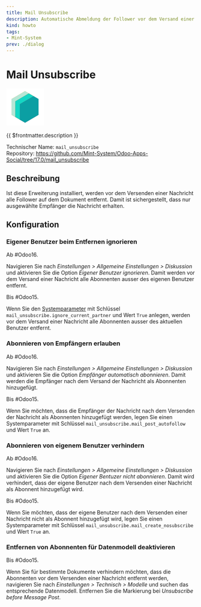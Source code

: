 ```yaml
---
title: Mail Unsubscribe
description: Automatische Abmeldung der Follower vor dem Versand einer Nachricht.
kind: howto
tags:
- Mint-System
prev: ./dialog
---
```

# Mail Unsubscribe
![icon_oms_box](attachments/icons_odoo_mint_system.png)

{{ $frontmatter.description }}

Technischer Name: `mail_unsubscribe`\
Repository: <https://github.com/Mint-System/Odoo-Apps-Social/tree/17.0/mail_unsubscribe>

## Beschreibung

Ist diese Erweiterung installiert, werden vor dem Versenden einer Nachricht alle Follower auf dem Dokument entfernt. Damit ist sichergestellt, dass nur ausgewählte Empfänger die Nachricht erhalten.

## Konfiguration

### Eigener Benutzer beim  Entfernen ignorieren

Ab #Odoo16.

Navigieren Sie nach *Einstellungen > Allgemeine Einstellungen > Diskussion* und aktivieren Sie die Option *Eigener Benutzer ignorieren*. Damit werden vor dem Versand einer Nachricht alle Abonnenten ausser des eigenen Benutzer entfernt.

Bis #Odoo15.

Wenn Sie den [Systemparameter](Development.md#Systemparameter%20anlegen) mit Schlüssel `mail_unsubscribe.ignore_current_partner` und Wert `True` anlegen, werden vor dem Versand einer Nachricht alle Abonnenten ausser des aktuellen Benutzer entfernt.

### Abonnieren von Empfängern erlauben

Ab #Odoo16.

Navigieren Sie nach *Einstellungen > Allgemeine Einstellungen > Diskussion* und aktivieren Sie die Option *Empfänger automatisch abonnieren*. Damit werden die Empfänger nach dem Versand der Nachricht als Abonnenten hinzugefügt.

Bis #Odoo15.

Wenn Sie möchten, dass die Empfänger der Nachricht nach dem Versenden der Nachricht als Abonnenten hinzugefügt werden, legen Sie einen Systemparameter mit Schlüssel `mail_unsubscribe.mail_post_autofollow` und Wert `True` an.

### Abonnieren von eigenem Benutzer verhindern

Ab #Odoo16.

Navigieren Sie nach *Einstellungen > Allgemeine Einstellungen > Diskussion* und aktivieren Sie die Option *Eigener Bentuzer nicht abonnieren*. Damit wird verhindert, dass der eigene Benutzer nach dem Versenden einer Nachricht als Abonnent hinzugefügt wird.

Bis #Odoo15.

Wenn Sie möchten, dass der eigene Benutzer nach dem Versenden einer Nachricht nicht als Abonnent hinzugefügt wird, legen Sie einen Systemparameter mit Schlüssel `mail_unsubscribe.mail_create_nosubscribe` und Wert `True` an.

### Entfernen von Abonnenten für Datenmodell deaktivieren

Bis #Odoo15.

Wenn Sie für bestimmte Dokumente verhindern möchten, dass die Abonnenten vor dem Versenden einer Nachricht entfernt werden, navigieren Sie nach *Einstellungen > Technisch > Modelle* und suchen das entsprechende Datenmodell. Entfernen Sie die Markierung bei *Unsubscribe before Message Post*.
